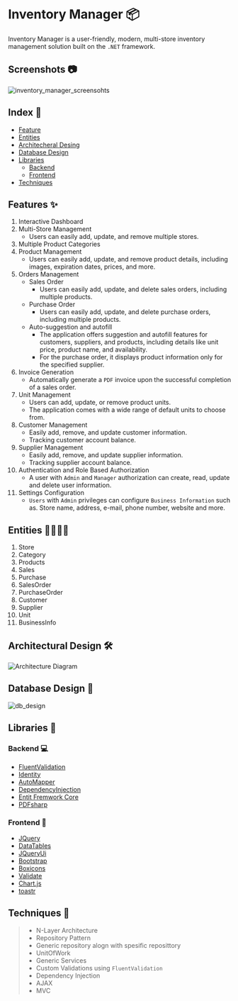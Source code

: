 # Inventory Manager 📦

Inventory Manager is a user-friendly, modern, multi-store inventory management solution built on the `.NET` framework.

## Screenshots 📷

![inventory_manager_screensohts](./images/screenshots/inventory-manager-screensohts.png)

## Index 🧾

* [Feature](#features-)
* [Entities](#entities-)
* [Architecheral Desing](#architectural-design-)
* [Database Design](#database-design-)
* [Libraries](#libraries-)
  - [Backend](#backend-)
  - [Frontend](#frontend-)
* [Techniques](#techniques-)

## Features ✨

1. Interactive Dashboard
2. Multi-Store Management
    - Users can easily add, update, and remove multiple stores.
3. Multiple Product Categories
3. Product Management
    - Users can easily add, update, and remove product details, including images, expiration dates, prices, and more.
4. Orders Management
    - Sales Order
        - Users can easily add, update, and delete sales orders, including multiple products.
    - Purchase Order
        - Users can easily add, update, and delete purchase orders, including multiple products.
    - Auto-suggestion and autofill
        - The application offers suggestion and autofill features for customers, suppliers, and products, including details like unit price, product name, and availability.
        - For the purchase order, it displays product information only for the specified supplier.
5. Invoice Generation
    - Automatically generate a `PDF` invoice upon the successful completion of a sales order.
6. Unit Management
    - Users can add, update, or remove product units.
    - The application comes with a wide range of default units to choose from.
7. Customer Management
    - Easily add, remove, and update customer information.
    - Tracking customer account balance.
9. Supplier Management
    - Easily add, remove, and update supplier information.
    - Tracking supplier account balance.
10. Authentication and Role Based Authorization
    - A user with `Admin` and `Manager` authorization can create, read, update and delete user information.
11. Settings Configuration
    - `Users` with `Admin` privileges can configure `Business Information` such as. Store name, address, e-mail, phone number, website and more.

## Entities 👩‍👩‍👦‍👦

1. Store
2. Category
3. Products
4. Sales
5. Purchase
6. SalesOrder
7. PurchaseOrder
8. Customer
9. Supplier
10. Unit
11. BusinessInfo

## Architectural Design 🛠

![Architecture Diagram](./images/diagrams/architecture_diagram.jpg)

## Database Design 🧱

![db_design](./images/diagrams/db_design.jpg)

## Libraries 🚀

### Backend 💻
- [FluentValidation](https://www.nuget.org/packages/fluentvalidation/)
- [Identity](https://learn.microsoft.com/en-us/aspnet/core/security/authentication/identity)
- [AutoMapper](https://automapper.org/)
- [DependencyInjection](https://www.nuget.org/packages/Microsoft.Extensions.DependencyInjection/)
- [Entit Fremwork Core](https://learn.microsoft.com/en-us/ef/core/)
- [PDFsharp](https://www.nuget.org/packages/PDFsharp)

### Frontend 💅
- [JQuery](https://jquery.com/)
- [DataTables](https://datatables.net/)
- [JQueryUi](https://jqueryui.com/)
- [Bootstrap](https://getbootstrap.com/)
- [Boxicons](https://boxicons.com/)
- [Validate](https://jqueryvalidation.org/)
- [Chart.js](https://www.chartjs.org/)
- [toastr](https://codeseven.github.io/toastr/demo.html/)

## Techniques 🔧

> * N-Layer Architecture
> * Repository Pattern
> * Generic repository alogn with spesific reposittory
> * UnitOfWork
> * Generic Services
> * Custom Validations using `FluentValidation`
> * Dependency Injection
> * AJAX
> * MVC
